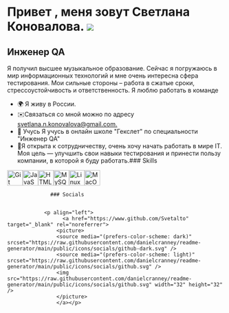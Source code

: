 Привет , меня зовут Светлана Коновалова. ![](https://user-images.githubusercontent.com/18350557/176309783-0785949b-9127-417c-8b55-ab5a4333674e.gif)
===================================================================================================================================================

Инженер QA
----------

Я получил высшее музыкальное образование. Сейчас я погружаюсь в мир информационных технологий и мне очень интересна сфера тестирования. Мои сильные стороны – работа в сжатые сроки, стрессоустойчивость и ответственность. Я люблю работать в команде

*   🌍 Я живу в России.
*   ✉️Связаться со мной можно по адресу [svetlana.n.konovalova@gmail.com.](mailto:svetlana.n.konovalova@gmail.com)[](mailto:svetlana.n.konovalova@gmail.com)
*   🧠 Учусь Я учусь в онлайн школе "Гекслет" по специальности "Инженер QA"
*   🤝Я открыта к сотрудничеству, очень хочу начать работать в мире IT. Моя цель — улучшить свои навыки тестирования и принести пользу компании, в которой я буду работать.### Skills 
<p align="left">
<a href="https://git-scm.com/" target="_blank" rel="noreferrer"><img src="https://raw.githubusercontent.com/danielcranney/readme-generator/main/public/icons/skills/git-colored.svg" width="36" height="36" alt="Git" /></a><a href="https://developer.mozilla.org/en-US/docs/Web/JavaScript" target="_blank" rel="noreferrer"><img src="https://raw.githubusercontent.com/danielcranney/readme-generator/main/public/icons/skills/javascript-colored.svg" width="36" height="36" alt="JavaScript" /></a><a href="https://developer.mozilla.org/en-US/docs/Glossary/HTML5" target="_blank" rel="noreferrer"><img src="https://raw.githubusercontent.com/danielcranney/readme-generator/main/public/icons/skills/html5-colored.svg" width="36" height="36" alt="HTML5" /></a><a href="https://www.mysql.com/" target="_blank" rel="noreferrer"><img src="https://raw.githubusercontent.com/danielcranney/readme-generator/main/public/icons/skills/mysql-colored.svg" width="36" height="36" alt="MySQL" /></a><a href="https://www.linux.org" target="_blank" rel="noreferrer"><img src="https://raw.githubusercontent.com/danielcranney/readme-generator/main/public/icons/skills/linux-colored.svg" width="36" height="36" alt="Linux" /></a><a href="https://apple.com" target="_blank" rel="noreferrer"><img src="https://raw.githubusercontent.com/danielcranney/readme-generator/main/public/icons/skills/macos-colored.svg" width="36" height="36" alt="MacOS" /></a>
                    </p>
                    
                  ### Socials
                  
                  
                <p align="left">
                      <a href="https://www.github.com/Svetalto" target="_blank" rel="noreferrer">
                    <picture>
                    <source media="(prefers-color-scheme: dark)" srcset="https://raw.githubusercontent.com/danielcranney/readme-generator/main/public/icons/socials/github-dark.svg" />
                    <source media="(prefers-color-scheme: light)" srcset="https://raw.githubusercontent.com/danielcranney/readme-generator/main/public/icons/socials/github.svg" />
                    <img src="https://raw.githubusercontent.com/danielcranney/readme-generator/main/public/icons/socials/github.svg" width="32" height="32" />
                    </picture>
                    </a></p>
